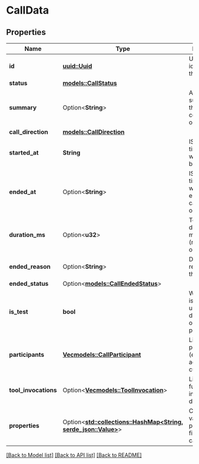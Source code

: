 # CallData

## Properties

Name | Type | Description | Notes
------------ | ------------- | ------------- | -------------
**id** | [**uuid::Uuid**](uuid::Uuid.md) | Unique identifier for the call record | 
**status** | [**models::CallStatus**](CallStatus.md) |  | 
**summary** | Option<**String**> | AI-generated summary of the call content and outcomes | [optional]
**call_direction** | [**models::CallDirection**](CallDirection.md) |  | 
**started_at** | **String** | ISO 8601 timestamp when the call began | 
**ended_at** | Option<**String**> | ISO 8601 timestamp when the call ended (null if call is ongoing) | [optional]
**duration_ms** | Option<**u32**> | Total call duration in milliseconds (null if call is ongoing) | [optional]
**ended_reason** | Option<**String**> | Detailed reason why the call ended | [optional]
**ended_status** | Option<[**models::CallEndedStatus**](CallEndedStatus.md)> |  | [optional]
**is_test** | **bool** | Whether this is a test call used for development or QA purposes | [default to false]
**participants** | [**Vec<models::CallParticipant>**](CallParticipant.md) | List of call participants (exactly 2: agent and customer) | 
**tool_invocations** | Option<[**Vec<models::ToolInvocation>**](ToolInvocation.md)> | List of tools or functions invoked during the call | [optional]
**properties** | Option<[**std::collections::HashMap<String, serde_json::Value>**](serde_json::Value.md)> | Custom key-value properties for filtering and categorization | [optional]

[[Back to Model list]](../README.md#documentation-for-models) [[Back to API list]](../README.md#documentation-for-api-endpoints) [[Back to README]](../README.md)


